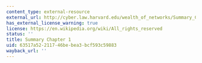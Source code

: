 ```yaml
---
content_type: external-resource
external_url: http://cyber.law.harvard.edu/wealth_of_networks/Summary_Chapter_1
has_external_license_warning: true
license: https://en.wikipedia.org/wiki/All_rights_reserved
status: ''
title: Summary Chapter 1
uid: 63517a52-2117-46be-bea3-bcf593c59883
wayback_url: ''
---
```

